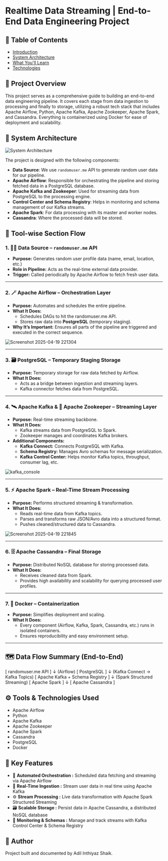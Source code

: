 # Realtime Data Streaming | End-to-End Data Engineering Project

## 📖 Table of Contents
- [Introduction](#Project-Overview)
- [System Architecture](#system-architecture)
- [What You'll Learn](#what-youll-learn)
- [Technologies](#technologies)

## 🚀 Project Overview

This project serves as a comprehensive guide to building an end-to-end data engineering pipeline. It covers each stage from data ingestion to processing and finally to storage, utilizing a robust tech stack that includes Apache Airflow, Python, Apache Kafka, Apache Zookeeper, Apache Spark, and Cassandra. Everything is containerized using Docker for ease of deployment and scalability.

## 🧱 System Architecture

![System Architecture](https://github.com/airscholar/e2e-data-engineering/blob/main/Data%20engineering%20architecture.png)

The project is designed with the following components:

- **Data Source**: We use `randomuser.me` API to generate random user data for our pipeline.
- **Apache Airflow**: Responsible for orchestrating the pipeline and storing fetched data in a PostgreSQL database.
- **Apache Kafka and Zookeeper**: Used for streaming data from PostgreSQL to the processing engine.
- **Control Center and Schema Registry**: Helps in monitoring and schema management of our Kafka streams.
- **Apache Spark**: For data processing with its master and worker nodes.
- **Cassandra**: Where the processed data will be stored.

## 🔧 Tool-wise Section Flow

### 1. 🧑‍💻 Data Source – `randomuser.me` API
- **Purpose:** Generates random user profile data (name, email, location, etc.)
- **Role in Pipeline:** Acts as the real-time external data provider.
- **Trigger:** Called periodically by Apache Airflow to fetch fresh user data.

---

### 2. 🪄 Apache Airflow – Orchestration Layer
- **Purpose:** Automates and schedules the entire pipeline.
- **What It Does:**
  - Schedules DAGs to hit the randomuser.me API.
  - Stores raw data into **PostgreSQL** (temporary staging).
- **Why It’s Important:** Ensures all parts of the pipeline are triggered and executed in the correct sequence.

![Screenshot 2025-04-19 221304](https://github.com/user-attachments/assets/32fbc994-ea5e-4862-b99c-386286f41337)


---

### 3. 🗃️ PostgreSQL – Temporary Staging Storage
- **Purpose:** Temporary storage for raw data fetched by Airflow.
- **What It Does:**
  - Acts as a bridge between ingestion and streaming layers.
  - Kafka connector fetches data from PostgreSQL.

---

### 4. 🛰️ Apache Kafka & 🧭 Apache Zookeeper – Streaming Layer
- **Purpose:** Real-time streaming backbone.
- **What It Does:**
  - Kafka streams data from PostgreSQL to Spark.
  - Zookeeper manages and coordinates Kafka brokers.
- **Additional Components:**
  - **Kafka Connect:** Connects PostgreSQL with Kafka.
  - **Schema Registry:** Manages Avro schemas for message serialization.
  - **Kafka Control Center:** Helps monitor Kafka topics, throughput, consumer lag, etc.

![kafka_console](https://github.com/user-attachments/assets/1c956c27-676e-42d4-b1e1-021e1b968171)


---

### 5. ⚡ Apache Spark – Real-Time Stream Processing
- **Purpose:** Performs structured streaming & transformation.
- **What It Does:**
  - Reads real-time data from Kafka topics.
  - Parses and transforms raw JSON/Avro data into a structured format.
  - Pushes cleaned/structured data to Cassandra.
 
![Screenshot 2025-04-19 221845](https://github.com/user-attachments/assets/4096ce3d-88e6-4365-8d70-fc1ef7f8e310)


---

### 6. 🗄️ Apache Cassandra – Final Storage
- **Purpose:** Distributed NoSQL database for storing processed data.
- **What It Does:**
  - Receives cleaned data from Spark.
  - Provides high availability and scalability for querying processed user profiles.

---

### 7. 🐳 Docker – Containerization
- **Purpose:** Simplifies deployment and scaling.
- **What It Does:**
  - Every component (Airflow, Kafka, Spark, Cassandra, etc.) runs in isolated containers.
  - Ensures reproducibility and easy environment setup.

---

## 🗺️ Data Flow Summary (End-to-End)

[ randomuser.me API ] ↓ (Airflow) [ PostgreSQL ] ↓ (Kafka Connect → Kafka Topics) [ Apache Kafka + Schema Registry ] ↓ (Spark Structured Streaming) [ Apache Spark ] ↓ [ Apache Cassandra ]

## ⚙️ Tools & Technologies Used

- Apache Airflow
- Python
- Apache Kafka
- Apache Zookeeper
- Apache Spark
- Cassandra
- PostgreSQL
- Docker

## 🔑 Key Features
- 🔁 **Automated Orchestration :** Scheduled data fetching and streaming via Apache Airflow
- 📡 **Real-Time Ingestion :** Stream user data in real time using Apache Kafka
- ⚙️ **Stream Processing :** Live data transformation with Apache Spark Structured Streaming
- 🗃️ **Scalable Storage :** Persist data in Apache Cassandra, a distributed NoSQL database
- 🧭 **Monitoring & Schemas :** Manage and track streams with Kafka Control Center & Schema Registry




## 🤝 Author
Project built and documented by Adil Inthiyaz Shaik.
